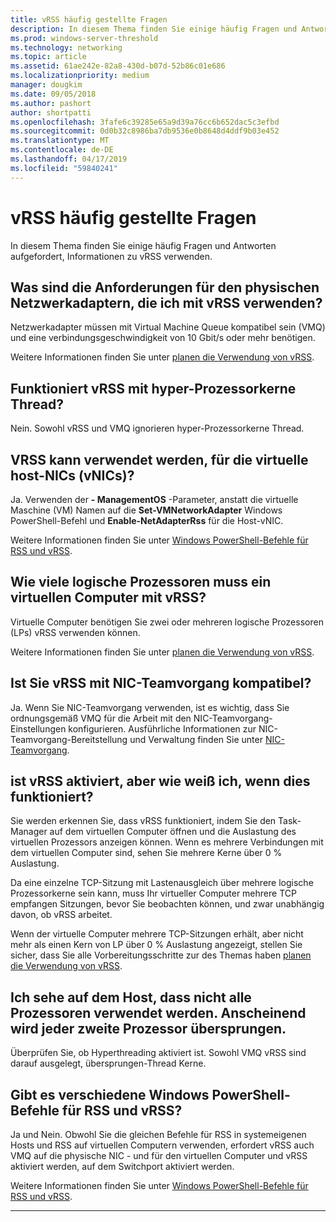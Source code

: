 ```yaml
---
title: vRSS häufig gestellte Fragen
description: In diesem Thema finden Sie einige häufig Fragen und Antworten aufgefordert, Informationen zu vRSS verwenden.
ms.prod: windows-server-threshold
ms.technology: networking
ms.topic: article
ms.assetid: 61ae242e-82a8-430d-b07d-52b86c01e686
ms.localizationpriority: medium
manager: dougkim
ms.date: 09/05/2018
ms.author: pashort
author: shortpatti
ms.openlocfilehash: 3fafe6c39285e65a9d39a76cc6b652dac5c3efbd
ms.sourcegitcommit: 0d0b32c8986ba7db9536e0b8648d4ddf9b03e452
ms.translationtype: MT
ms.contentlocale: de-DE
ms.lasthandoff: 04/17/2019
ms.locfileid: "59840241"
---
```

# <a name="vrss-frequently-asked-questions"></a>vRSS häufig gestellte Fragen

In diesem Thema finden Sie einige häufig Fragen und Antworten aufgefordert, Informationen zu vRSS verwenden.

## <a name="what-are-the-requirements-for-the-physical-network-adapters-that-i-use-with-vrss"></a>Was sind die Anforderungen für den physischen Netzwerkadaptern, die ich mit vRSS verwenden?

Netzwerkadapter müssen mit Virtual Machine Queue kompatibel sein \(VMQ\) und eine verbindungsgeschwindigkeit von 10 Gbit/s oder mehr benötigen.

Weitere Informationen finden Sie unter [planen die Verwendung von vRSS](vrss-plan.md).

## <a name="does-vrss-work-with-hyper-threaded-processor-cores"></a>Funktioniert vRSS mit hyper\-Prozessorkerne Thread?

Nein. Sowohl vRSS und VMQ ignorieren hyper\-Prozessorkerne Thread.

## <a name="does-vrss-work-for-host-virtual-nics-vnics"></a>VRSS kann verwendet werden, für die virtuelle host-NICs \(vNICs\)?

Ja. Verwenden der **- ManagementOS** -Parameter, anstatt die virtuelle Maschine \(VM\) Namen auf die **Set-VMNetworkAdapter** Windows PowerShell-Befehl und  **Enable-NetAdapterRss** für die Host-vNIC.

Weitere Informationen finden Sie unter [Windows PowerShell-Befehle für RSS und vRSS](vrss-wps.md).

## <a name="how-many-logical-processors-does-a-vm-need-to-use-vrss"></a>Wie viele logische Prozessoren muss ein virtuellen Computer mit vRSS?

Virtuelle Computer benötigen Sie zwei oder mehreren logische Prozessoren \(LPs\) vRSS verwenden können.

Weitere Informationen finden Sie unter [planen die Verwendung von vRSS](vrss-plan.md).

## <a name="is-vrss-compatible-with-nic-teaming"></a>Ist Sie vRSS mit NIC-Teamvorgang kompatibel?

Ja. Wenn Sie NIC-Teamvorgang verwenden, ist es wichtig, dass Sie ordnungsgemäß VMQ für die Arbeit mit den NIC-Teamvorgang-Einstellungen konfigurieren. Ausführliche Informationen zur NIC-Teamvorgang-Bereitstellung und Verwaltung finden Sie unter [NIC-Teamvorgang](https://docs.microsoft.com/windows-server/networking/technologies/nic-teaming/nic-teaming).

## <a name="vrss-is-enabled-but-how-do-i-know-if-it-is-working"></a>ist vRSS aktiviert, aber wie weiß ich, wenn dies funktioniert? 

Sie werden erkennen Sie, dass vRSS funktioniert, indem Sie den Task-Manager auf dem virtuellen Computer öffnen und die Auslastung des virtuellen Prozessors anzeigen können. Wenn es mehrere Verbindungen mit dem virtuellen Computer sind, sehen Sie mehrere Kerne über 0 % Auslastung.

Da eine einzelne TCP-Sitzung mit Lastenausgleich über mehrere logische Prozessorkerne sein kann, muss Ihr virtueller Computer mehrere TCP empfangen Sitzungen, bevor Sie beobachten können, und zwar unabhängig davon, ob vRSS arbeitet.

Wenn der virtuelle Computer mehrere TCP-Sitzungen erhält, aber nicht mehr als einen Kern von LP über 0 % Auslastung angezeigt, stellen Sie sicher, dass Sie alle Vorbereitungsschritte zur des Themas haben [planen die Verwendung von vRSS](vrss-plan.md).

## <a name="im-looking-at-the-host-and-not-all-of-the-processors-are-being-used-it-looks-like-every-other-one-is-being-skipped"></a>Ich sehe auf dem Host, dass nicht alle Prozessoren verwendet werden. Anscheinend wird jeder zweite Prozessor übersprungen.
  
Überprüfen Sie, ob Hyperthreading aktiviert ist. Sowohl VMQ vRSS sind darauf ausgelegt, übersprungen\-Thread Kerne.

## <a name="are-there-different-windows-powershell-commands-for-rss-and-vrss"></a>Gibt es verschiedene Windows PowerShell-Befehle für RSS und vRSS?

Ja und Nein. Obwohl Sie die gleichen Befehle für RSS in systemeigenen Hosts und RSS auf virtuellen Computern verwenden, erfordert vRSS auch VMQ auf die physische NIC - und für den virtuellen Computer und vRSS aktiviert werden, auf dem Switchport aktiviert werden.

Weitere Informationen finden Sie unter [Windows PowerShell-Befehle für RSS und vRSS](vrss-wps.md).

---
